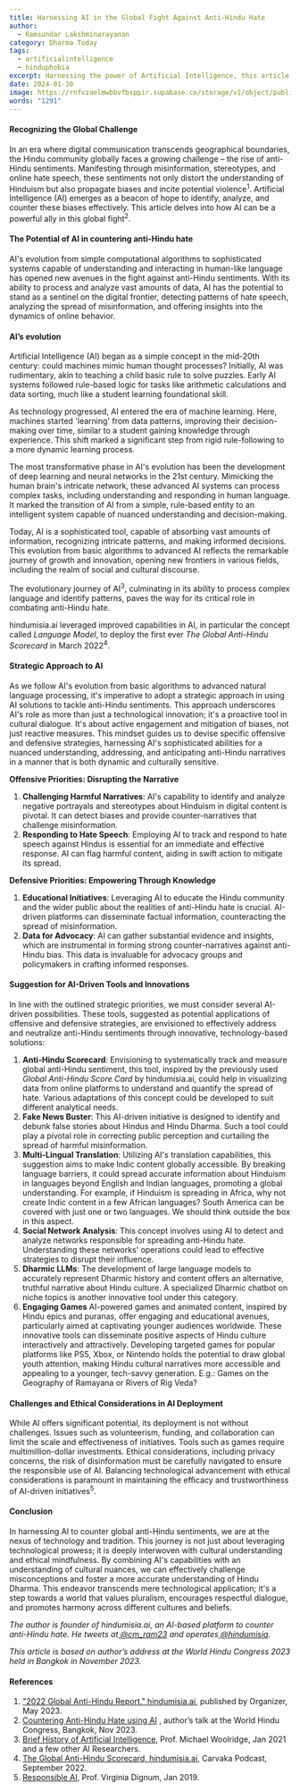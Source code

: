 ```yaml
---
title: Harnessing AI in the Global Fight Against Anti-Hindu Hate
author:
  - Ramsundar Lakshminarayanan
category: Dharma Today
tags:
  - artificialintelligence
  - hinduphobia
excerpt: Harnessing the power of Artificial Intelligence, this article proposes a strategic approach to combat the global rise of anti-Hindu sentiments by disrupting harmful narratives, empowering through knowledge, and suggesting AI-driven tools and innovations.
date: 2024-01-30
image: https://rnfvzaelmwbbvfbsppir.supabase.co/storage/v1/object/public/brhatwebsite/05dhiti/aiagainsthinduhate.webp
words: "1291"
---
```


#### Recognizing the Global Challenge

In an era where digital communication transcends geographical boundaries, the Hindu community globally faces a growing challenge – the rise of anti-Hindu sentiments. Manifesting through misinformation, stereotypes, and online hate speech, these sentiments not only distort the understanding of Hinduism but also propagate biases and incite potential violence<sup>1</sup>. Artificial Intelligence (AI) emerges as a beacon of hope to identify, analyze, and counter these biases effectively. This article delves into how AI can be a powerful ally in this global fight<sup>2</sup>.

#### The Potential of AI in countering anti-Hindu hate

AI's evolution from simple computational algorithms to sophisticated systems capable of understanding and interacting in human-like language has opened new avenues in the fight against anti-Hindu sentiments. With its ability to process and analyze vast amounts of data, AI has the potential to stand as a sentinel on the digital frontier, detecting patterns of hate speech, analyzing the spread of misinformation, and offering insights into the dynamics of online behavior.

#### AI’s evolution

Artificial Intelligence (AI) began as a simple concept in the mid-20th century: could machines mimic human thought processes? Initially, AI was rudimentary, akin to teaching a child basic rule to solve puzzles. Early AI systems followed rule-based logic for tasks like arithmetic calculations and data sorting, much like a student learning foundational skill.

As technology progressed, AI entered the era of machine learning. Here, machines started 'learning' from data patterns, improving their decision-making over time, similar to a student gaining knowledge through experience. This shift marked a significant step from rigid rule-following to a more dynamic learning process.

The most transformative phase in AI's evolution has been the development of deep learning and neural networks in the 21st century. Mimicking the human brain's intricate network, these advanced AI systems can process complex tasks, including understanding and responding in human language. It marked the transition of AI from a simple, rule-based entity to an intelligent system capable of nuanced understanding and decision-making.

Today, AI is a sophisticated tool, capable of absorbing vast amounts of information, recognizing intricate patterns, and making informed decisions. This evolution from basic algorithms to advanced AI reflects the remarkable journey of growth and innovation, opening new frontiers in various fields, including the realm of social and cultural discourse.

The evolutionary journey of AI<sup>3</sup>, culminating in its ability to process complex language and identify patterns, paves the way for its critical role in combating anti-Hindu hate.

hindumisia.ai leveraged improved capabilities in AI, in particular the concept called _Language Model_, to deploy the first ever _The Global Anti-Hindu Scorecard_ in March 2022<sup>4</sup>.

#### Strategic Approach to AI

As we follow AI's evolution from basic algorithms to advanced natural language processing, it's imperative to adopt a strategic approach in using AI solutions to tackle anti-Hindu sentiments. This approach underscores AI's role as more than just a technological innovation; it's a proactive tool in cultural dialogue. It's about active engagement and mitigation of biases, not just reactive measures. This mindset guides us to devise specific offensive and defensive strategies, harnessing AI's sophisticated abilities for a nuanced understanding, addressing, and anticipating anti-Hindu narratives in a manner that is both dynamic and culturally sensitive.

**Offensive Priorities: Disrupting the Narrative**

1. **Challenging Harmful Narratives**: AI's capability to identify and analyze negative portrayals and stereotypes about Hinduism in digital content is pivotal. It can detect biases and provide counter-narratives that challenge misinformation.
2. **Responding to Hate Speech**: Employing AI to track and respond to hate speech against Hindus is essential for an immediate and effective response. AI can flag harmful content, aiding in swift action to mitigate its spread.

**Defensive Priorities: Empowering Through Knowledge**

1. **Educational Initiatives**: Leveraging AI to educate the Hindu community and the wider public about the realities of anti-Hindu hate is crucial. AI-driven platforms can disseminate factual information, counteracting the spread of misinformation.
2. **Data for Advocacy**: AI can gather substantial evidence and insights, which are instrumental in forming strong counter-narratives against anti-Hindu bias. This data is invaluable for advocacy groups and policymakers in crafting informed responses.

#### Suggestion for AI-Driven Tools and Innovations

In line with the outlined strategic priorities, we must consider several AI-driven possibilities. These tools, suggested as potential applications of offensive and defensive strategies, are envisioned to effectively address and neutralize anti-Hindu sentiments through innovative, technology-based solutions:

1. **Anti-Hindu Scorecard**: Envisioning to systematically track and measure global anti-Hindu sentiment, this tool, inspired by the previously used _Global Anti-Hindu Score Card_ by hindumisia.ai, could help in visualizing data from online platforms to understand and quantify the spread of hate. Various adaptations of this concept could be developed to suit different analytical needs.
2. **Fake News Buster**: This AI-driven initiative is designed to identify and debunk false stories about Hindus and Hindu Dharma. Such a tool could play a pivotal role in correcting public perception and curtailing the spread of harmful misinformation.
3. **Multi-Lingual Translation**: Utilizing AI's translation capabilities, this suggestion aims to make Indic content globally accessible. By breaking language barriers, it could spread accurate information about Hinduism in languages beyond English and Indian languages, promoting a global understanding. For example, if Hinduism is spreading in Africa, why not create Indic content in a few African languages? South America can be covered with just one or two languages. We should think outside the box in this aspect.
4. **Social Network Analysis**: This concept involves using AI to detect and analyze networks responsible for spreading anti-Hindu hate. Understanding these networks' operations could lead to effective strategies to disrupt their influence.
5. **Dharmic LLMs**: The development of large language models to accurately represent Dharmic history and content offers an alternative, truthful narrative about Hindu culture. A specialized Dharmic chatbot on niche topics is another innovative tool under this category.
6. **Engaging Games** AI-powered games and animated content, inspired by Hindu epics and puranas, offer engaging and educational avenues, particularly aimed at captivating younger audiences worldwide. These innovative tools can disseminate positive aspects of Hindu culture interactively and attractively. Developing targeted games for popular platforms like PS5, Xbox, or Nintendo holds the potential to draw global youth attention, making Hindu cultural narratives more accessible and appealing to a younger, tech-savvy generation. E.g.: Games on the Geography of Ramayana or Rivers of Rig Veda?

#### Challenges and Ethical Considerations in AI Deployment

While AI offers significant potential, its deployment is not without challenges. Issues such as volunteerism, funding, and collaboration can limit the scale and effectiveness of initiatives. Tools such as games require multimillion-dollar investments. Ethical considerations, including privacy concerns, the risk of disinformation must be carefully navigated to ensure the responsible use of AI. Balancing technological advancement with ethical considerations is paramount in maintaining the efficacy and trustworthiness of AI-driven initiatives<sup>5</sup>.

#### Conclusion

In harnessing AI to counter global anti-Hindu sentiments, we are at the nexus of technology and tradition. This journey is not just about leveraging technological prowess; it is deeply interwoven with cultural understanding and ethical mindfulness. By combining AI's capabilities with an understanding of cultural nuances, we can effectively challenge misconceptions and foster a more accurate understanding of Hindu Dharma. This endeavor transcends mere technological application; it's a step towards a world that values pluralism, encourages respectful dialogue, and promotes harmony across different cultures and beliefs.

_The author is founder of hindumisia.ai, an AI-based platform to counter anti-Hindu hate. He tweets at[ @cm_ram23](https://twitter.com/cm_ram23) and operates[ @hindumisia](https://twitter.com/hindumisia)._

_This article is based on author’s address at the World Hindu Congress 2023 held in Bangkok in November 2023._

#### References

1. ["2022 Global Anti-Hindu Report." hindumisia.ai](https://organiser.org/2023/06/10/178261/world/hindumisia-ai-report-2022-ai-analyses-anti-hindu-ecosystem-lists-50-twitter-accounts-propagating-anti-hindu-sentiment/),  published by Organizer, May 2023.
2. [Countering Anti-Hindu Hate using AI](https://www.youtube.com/watch?v=LyhPkZJlU9Q) , author’s talk at the World Hindu Congress, Bangkok, Nov 2023.
3. [Brief History of Artificial Intelligence](https://a.co/d/bAptOL9), Prof. Michael Woolridge, Jan 2021 and a few other AI Researchers.
4. [The Global Anti-Hindu Scorecard, hindumisia.ai](https://www.youtube.com/watch?v=fNsO4pf_6Jg), Carvaka Podcast, September 2022.
5. [Responsible AI](https://link.springer.com/article/10.1007/s10710-020-09394-1), Prof. Virginia Dignum, Jan 2019.

